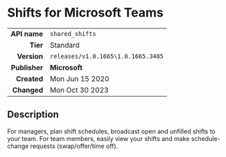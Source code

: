 # Shifts for Microsoft Teams
| | |
|-:|-|
|**API name**|`shared_shifts`|
|**Tier**|Standard|
|**Version**|`releases/v1.0.1665\1.0.1665.3485`|
|**Publisher**|**Microsoft**|
|**Created**|Mon Jun 15 2020|
|**Changed**|Mon Oct 30 2023|

## Description
For managers, plan shift schedules, broadcast open and unfilled shifts to your team. For team members, easily view your shifts and make schedule-change requests (swap/offer/time off).
